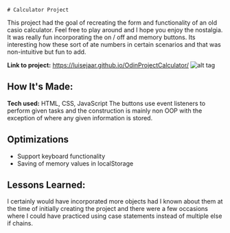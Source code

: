     # Calculator Project
This project had the goal of recreating the form and functionality of an old casio calculator. Feel free to play around and I hope you enjoy the nostalgia. It was really fun incorporating the on / off and memory buttons. Its interesting how these sort of ate numbers in certain scenarios and that was non-intuitive but fun to add. 

**Link to project:** https://luisejaar.github.io/OdinProjectCalculator/
<img src="">![alt tag](https://luisejaar.github.io/OdinProjectCalculator/)

## How It's Made:
**Tech used:** HTML, CSS, JavaScript
The buttons use event listeners to perform given tasks and the construction is mainly non OOP with the exception of where any given information is stored. 

## Optimizations
- Support keyboard functionality
- Saving of memory values in localStorage 

## Lessons Learned:

I certainly would have incorporated more objects had I known about them at the time of initially creating the project and there were a few occasions where I could have practiced using case statements instead of multiple else if chains. 
